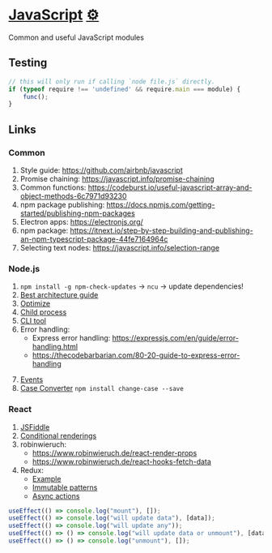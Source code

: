 # [JavaScript](https://github.com/jscul/js/edit/master/README.md) [⚙️](https://github.com/jscul/js/edit/master/config.json)
Common and useful JavaScript modules

## Testing
```javascript
// this will only run if calling `node file.js` directly.
if (typeof require !== 'undefined' && require.main === module) {
	func();
}
```

## Links

### Common

1. Style guide: https://github.com/airbnb/javascript
1. Promise chaining: https://javascript.info/promise-chaining
1. Common functions: https://codeburst.io/useful-javascript-array-and-object-methods-6c7971d93230
1. npm package publishing: https://docs.npmjs.com/getting-started/publishing-npm-packages
1. Electron apps: https://electronjs.org/
1. npm package: https://itnext.io/step-by-step-building-and-publishing-an-npm-typescript-package-44fe7164964c
1. Selecting text nodes: https://javascript.info/selection-range

### Node.js

1. `npm install -g npm-check-updates` -> `ncu` -> update dependencies!
1. [Best architecture guide](https://softwareontheroad.com/ideal-nodejs-project-structure/)
1. [Optimize](https://community.risingstack.com/how-to-find-node-js-performance-optimization-killers/)
1. [Child process](https://medium.freecodecamp.org/node-js-child-processes-everything-you-need-to-know-e69498fe970a)
1. [CLI tool](https://developer.atlassian.com/blog/2015/11/scripting-with-node/)
1. Error handling: 
    - Express error handling: https://expressjs.com/en/guide/error-handling.html
    - https://thecodebarbarian.com/80-20-guide-to-express-error-handling
7) [Events](https://nodejs.org/api/events.html)
8) [Case Converter](https://www.npmjs.com/package/change-case) `npm install change-case --save`

### React

1. [JSFiddle](https://jsfiddle.net/reactjs/69z2wepo/)
1. [Conditional renderings](https://www.robinwieruch.de/conditional-rendering-react/)
1. robinwieruch:
    - https://www.robinwieruch.de/react-render-props
    - https://www.robinwieruch.de/react-hooks-fetch-data
1. Redux:
    - [Example](https://blog.tylerbuchea.com/super-simple-react-redux-application-example/)
    - [Immutable patterns](https://redux.js.org/docs/recipes/reducers/ImmutableUpdatePatterns.html)
    - [Async actions](https://redux.js.org/advanced/async-actions)
    
```javascript
useEffect(() => console.log("mount"), []);
useEffect(() => console.log("will update data"), [data]);
useEffect(() => console.log("will update any"));
useEffect(() => () => console.log("will update data or unmount"), [data]);
useEffect(() => () => console.log("unmount"), []);
```
